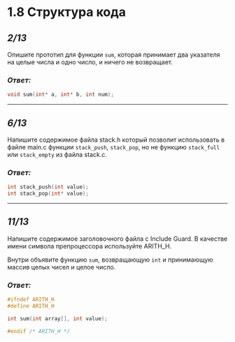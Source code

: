 # 1.8 Структура кода

## _2/13_
Опишите прототип для функции `sum`, которая принимает два указателя на целые числа и одно число, и ничего не возвращает.

### ___Ответ:___
```c
void sum(int* a, int* b, int num);
```


---

## _6/13_

Напишите содержимое файла stack.h который позволит использовать в файле main.c функции `stack_push`, `stack_pop`, но не функцию `stack_full` или `stack_empty` из файла stack.c.

### ___Ответ:___
```c
int stack_push(int value);
int stack_pop(int* value);
```


---

## _11/13_

Напишите содержимое заголовочного файла с Include Guard. В качестве имени символа препроцессора используйте ARITH_H.

Внутри объявите функцию `sum`, возвращающую `int` и принимающую массив целых чисел и целое число.

### ___Ответ:___
```c
#ifndef ARITH_H
#define ARITH_H

int sum(int array[], int value);

#endif /* ARITH_H */
```
